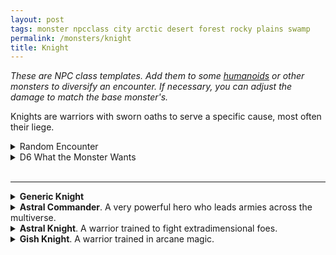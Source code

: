 ```yaml
---
layout: post
tags: monster npcclass city arctic desert forest rocky plains swamp
permalink: /monsters/knight
title: Knight
---
```


<span class="alchemy"> *These are NPC class templates. Add them to some [humanoids](https://saltygoo.github.io/list/monsters-humanoid) or other monsters to diversify an encounter. If necessary, you can adjust the damage to match the base monster's.* </span>

Knights are warriors with sworn oaths to serve a specific cause, most often their liege.<br>

<details markdown="1">
<summary>Random Encounter</summary>

1. **Monster:** 1D4 knights & 1D10 [soldiers](/monsters/soldier).
1. **Lair:** Tidy command room / tent with coats of arms and a battle map. <br>    &nbsp; OR <br>    **Omen:** Distinct sound of armor-wearing steps.
1. **Spoor:** Banner planted in the ground with a recognizable coat of arm.
1. **Tracks:** Footsteps of armored boots.
1. **Trace:** An old tattered banner.
1. **Trace:** A piece of a full plate armor.
</details>

<details markdown="1">
<summary>D6 What the Monster Wants</summary>

1. Defeat a powerful monster.
2. Woo a noble.
3. Participate in a tournament.
4. Protect a sacred site.
5. Train for battle.
6. Search for a powerful weapon.  
</details>

<br>

---


<details markdown="1">
<summary><b>Generic Knight</b></summary>
**HD:** 3  &nbsp; &nbsp;  **Armor:** as plate <br>
**Size:** medium <br>
**Stats:** higher than average<br>
**Movement:** average<br>
**Morale:** brave<br>

Allies of the knight do not flee battle before the knight allows it.

**Attacks (1/round)**

<ins>Heroic Sword</ins>. The knight makes a melee attack (1D8). It's target cannot attack another person than the knight next turn.
</details>

<details markdown="1">
<summary><b>Astral Commander</b>. A very powerful hero who leads armies across the multiverse.</summary>
Has double maximum HP, full plate armor (3), and can attack twice on its turn, thrice if below half HP.

<ins>Chain Teleport.</ins> The knight teleports to a nearby creature’ of it and makes a melee attack (1D8). It repeats the process on new targets until it fails an attack or has no new target.

<ins>Compelling Order.</ins> The knight makes one ally make a melee attack with advantage.

<ins>Force Choke.</ins> he knight lifts one nearby creature in the air if it fails a save, inflicting crushing damage (1D6) and preventing the target from breathing. The target is stunned for a turn.

<ins>Spellcasting (4).</ins> _Plane Shift Army, Suggestion_.
</details>

<details markdown="1">
<summary><b>Astral Knight</b>. A warrior trained to fight extradimensional foes.</summary>
Has maximum HP and chain armor (2).

<ins>Chain Teleport.</ins> The knight teleports to a nearby creature’ of it and makes a melee attack (1D8). It repeats the process on new targets until it fails an attack or has no new target.

<ins>Spellcasting (1).</ins> _Plane Shift Platoon_.
</details>


<details markdown="1">
<summary><b>Gish Knight</b>. A warrior trained in arcane magic.</summary>
Has maximum HP and chain armor (2).

<ins>Spell-Blade.</ins> The knight makes a melee attack (1D8) and casts a spell.

<ins>Spellcasting (3).</ins> _Dimension Door, Magic Missile, Fire Ball, Shield, Invisibility._.
</details>
